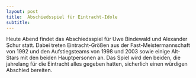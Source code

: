 ```yaml
---
layout: post
title:  Abschiedsspiel für Eintracht-Idole
subtitle:  
---
```


Heute Abend findet das Abschiedsspiel für Uwe Bindewald und Alexander Schur statt. Dabei treten Eintracht-Größen aus der Fast-Meistermannschaft von 1992 und den Aufstiegsteams von 1998 und 2003 sowie einige Alt-Stars mit den beiden Hauptpersonen an. Das Spiel wird den beiden, die jahrelang für die Eintracht alles gegeben hatten, sicherlich einen würdigen Abschied bereiten.


